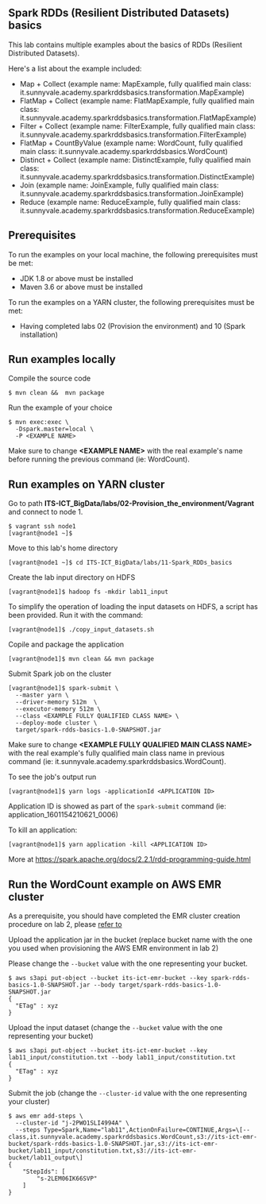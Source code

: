
## Spark RDDs (Resilient Distributed Datasets) basics

This lab contains multiple examples about the basics of RDDs (Resilient Distributed Datasets).

Here's a list about the example included:

- Map + Collect (example name: MapExample, fully qualified main class: it.sunnyvale.academy.sparkrddsbasics.transformation.MapExample)
- FlatMap + Collect  (example name: FlatMapExample, fully qualified main class: it.sunnyvale.academy.sparkrddsbasics.transformation.FlatMapExample)
- Filter + Collect  (example name: FilterExample, fully qualified main class: it.sunnyvale.academy.sparkrddsbasics.transformation.FilterExample)
- FlatMap + CountByValue (example name: WordCount, fully qualified main class: it.sunnyvale.academy.sparkrddsbasics.WordCount)
- Distinct + Collect  (example name: DistinctExample, fully qualified main class: it.sunnyvale.academy.sparkrddsbasics.transformation.DistinctExample)
- Join (example name: JoinExample, fully qualified main class: it.sunnyvale.academy.sparkrddsbasics.transformation.JoinExample)
- Reduce (example name: ReduceExample, fully qualified main class: it.sunnyvale.academy.sparkrddsbasics.transformation.ReduceExample)


## Prerequisites

To run the examples on your local machine, the following prerequisites must be met:

- JDK 1.8 or above must be installed
- Maven 3.6 or above must be installed

To run the examples on a YARN cluster, the following prerequisites must be met:

- Having completed labs 02 (Provision the environment) and 10 (Spark installation)

## Run examples locally

Compile the source code

```console
$ mvn clean &&  mvn package
```

Run the example of your choice

```console
$ mvn exec:exec \
  -Dspark.master=local \
  -P <EXAMPLE NAME>
```

Make sure to change **\<EXAMPLE NAME\>** with the real example's name before running the previous command (ie: WordCount).

## Run examples on YARN cluster

Go to path **ITS-ICT_BigData/labs/02-Provision_the_environment/Vagrant** and connect to node 1.

```console
$ vagrant ssh node1 
[vagrant@node1 ~]$ 
```

Move to this lab's home directory

```console
[vagrant@node1 ~]$ cd ITS-ICT_BigData/labs/11-Spark_RDDs_basics
```

Create the lab input directory on HDFS

```console
[vagrant@node1]$ hadoop fs -mkdir lab11_input
```

To simplify the operation of loading the input datasets on HDFS, a script has been provided. Run it with the command:

```console
[vagrant@node1]$ ./copy_input_datasets.sh 
```

Copile and package the application

```console
[vagrant@node1]$ mvn clean && mvn package
```

Submit Spark job on the cluster

```console
[vagrant@node1]$ spark-submit \
  --master yarn \
  --driver-memory 512m  \
  --executor-memory 512m \
  --class <EXAMPLE FULLY QUALIFIED CLASS NAME> \
  --deploy-mode cluster \
  target/spark-rdds-basics-1.0-SNAPSHOT.jar 
```

Make sure to change **\<EXAMPLE FULLY QUALIFIED MAIN CLASS NAME\>** with the real example's fully qualified main class name in previous command (ie: it.sunnyvale.academy.sparkrddsbasics.WordCount).

To see the job's output run

```console
[vagrant@node1]$ yarn logs -applicationId <APPLICATION ID>
```

Application ID is showed as part of the `spark-submit` command (ie: application_1601154210621_0006)

To kill an application:

```console
[vagrant@node1]$ yarn application -kill <APPLICATION ID>
```

More at https://spark.apache.org/docs/2.2.1/rdd-programming-guide.html

## Run the WordCount example on AWS EMR cluster

As a prerequisite, you should have completed the EMR cluster creation procedure on lab 2, please [refer to](../02-Provision_the_environment/AWS/README.md)

Upload the application jar in the bucket (replace bucket name with the one you used when provisioning the AWS EMR environment in lab 2)

Please change the `--bucket` value with the one representing your bucket.

```console
$ aws s3api put-object --bucket its-ict-emr-bucket --key spark-rdds-basics-1.0-SNAPSHOT.jar --body target/spark-rdds-basics-1.0-SNAPSHOT.jar
{
  "ETag" : xyz
}
```

Upload the input dataset (change the `--bucket` value with the one representing your bucket)

```console
$ aws s3api put-object --bucket its-ict-emr-bucket --key lab11_input/constitution.txt --body lab11_input/constitution.txt
{
  "ETag" : xyz
}
```

Submit the job (change the `--cluster-id` value with the one representing your cluster)

```console
$ aws emr add-steps \
  --cluster-id "j-2PWO1SLI4994A" \
  --steps Type=Spark,Name="lab11",ActionOnFailure=CONTINUE,Args=\[--class,it.sunnyvale.academy.sparkrddsbasics.WordCount,s3://its-ict-emr-bucket/spark-rdds-basics-1.0-SNAPSHOT.jar,s3://its-ict-emr-bucket/lab11_input/constitution.txt,s3://its-ict-emr-bucket/lab11_output\]
{
    "StepIds": [
        "s-2LEM06IK66SVP"
    ]
}
```

